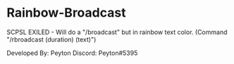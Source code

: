# Rainbow-Broadcast
SCPSL EXILED - Will do a "/broadcast" but in rainbow text color. (Command "/rbroadcast (duration) (text)")

Developed By: Peyton
Discord: Peyton#5395
